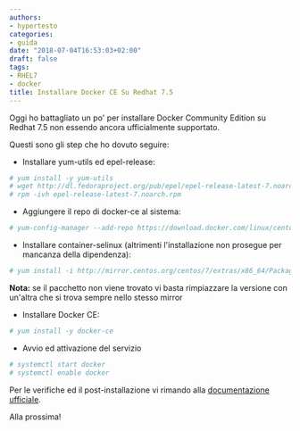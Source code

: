 ```yaml
---
authors:
- hypertesto
categories:
- guida
date: "2018-07-04T16:53:03+02:00"
draft: false
tags:
- RHEL7
- docker
title: Installare Docker CE Su Redhat 7.5
---
```


Oggi ho battagliato un po' per installare Docker Community Edition su Redhat 7.5 non essendo ancora ufficialmente supportato.

Questi sono gli step che ho dovuto seguire:

* Installare yum-utils ed epel-release:


```bash
# yum install -y yum-utils
# wget http://dl.fedoraproject.org/pub/epel/epel-release-latest-7.noarch.rpm
# rpm -ivh epel-release-latest-7.noarch.rpm
```

* Aggiungere il repo di docker-ce al sistema:

```bash
# yum-config-manager --add-repo https://download.docker.com/linux/centos/docker-ce.repo
```

* Installare container-selinux (altrimenti l'installazione non prosegue per mancanza della dipendenza):

```bash
# yum install -i http://mirror.centos.org/centos/7/extras/x86_64/Packages/container-selinux-2.55-1.el7.noarch.rpm
```

**Nota:** se il pacchetto non viene trovato vi basta rimpiazzare la versione con un'altra che si trova sempre nello stesso mirror

* Installare Docker CE:

```bash
# yum install -y docker-ce
```

* Avvio ed attivazione del servizio

```bash
# systemctl start docker
# systemctl enable docker
```

Per le verifiche ed il post-installazione vi rimando alla [documentazione ufficiale](https://docs.docker.com/install/linux/linux-postinstall/).

Alla prossima!
